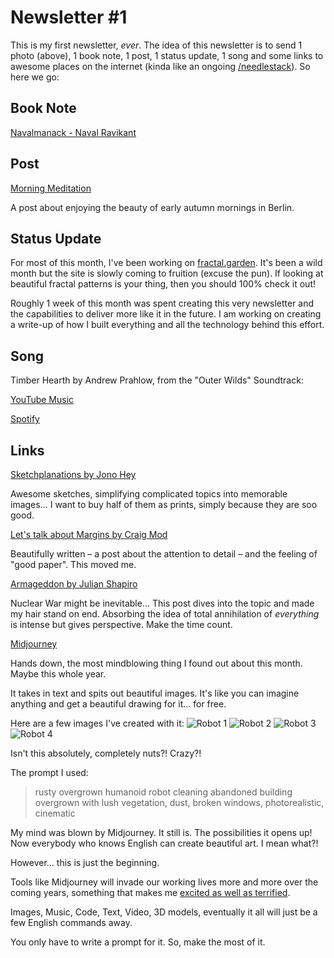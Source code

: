 # Newsletter #1

This is my first newsletter, *ever*. The idea of this newsletter is to send 1 photo (above), 1 book note, 1 post, 1 status update, 1 song and some links to awesome places on the internet (kinda like an ongoing [/needlestack](/needlestack)). So here we go:

## Book Note
[Navalmanack - Naval Ravikant](/booknotes/navalmanack)

## Post
[Morning Meditation](/posts/morning-meditation)

A post about enjoying the beauty of early autumn mornings in Berlin. 

## Status Update
For most of this month, I've been working on [fractal.garden](https://fractal.garden). It's been a wild month but the site is slowly coming to fruition (excuse the pun). If looking at beautiful fractal patterns is your thing, then you should 100% check it out!

Roughly 1 week of this month was spent creating this very newsletter and the capabilities to deliver more like it in the future. I am working on creating a write-up of how I built everything and all the technology behind this effort. 

## Song
Timber Hearth by Andrew Prahlow, from the "Outer Wilds" Soundtrack:
 
[YouTube Music](https://music.youtube.com/watch?v=SPa8bPqQfmo&feature=share)

[Spotify](https://open.spotify.com/track/3BIf974vl0lIEo3EY1XvD1)

## Links
[Sketchplanations by Jono Hey](https://sketchplanations.com/)

Awesome sketches, simplifying complicated topics into memorable images... I want to buy half of them as prints, simply because they are soo good.

[Let's talk about Margins by Craig Mod](https://craigmod.com/essays/lets_talk_about_margins/)

Beautifully written – a post about the attention to detail – and the feeling of "good paper". 
This moved me.

[Armageddon by Julian Shapiro](https://www.julian.com/feature/armageddon)

Nuclear War might be inevitable... This post dives into the topic and made my hair stand on end. Absorbing the idea of total annihilation of _everything_ is intense but gives perspective. Make the time count.

[Midjourney](https://www.midjourney.com/home/)

Hands down, the most mindblowing thing I found out about this month. Maybe this whole year.

It takes in text and spits out beautiful images. It's like you can imagine anything and get a beautiful drawing for it... for free. 

Here are a few images I've created with it:
![Robot 1](/assets/midjourney/robot1.jpg)
![Robot 2](/assets/midjourney/robot2.jpg)
![Robot 3](/assets/midjourney/robot3.jpg)
![Robot 4](/assets/midjourney/robot4.jpg)


Isn't this absolutely, completely nuts?! Crazy?!

The prompt I used:
> rusty overgrown humanoid robot cleaning abandoned building overgrown with lush vegetation, dust, broken windows, photorealistic, cinematic

My mind was blown by Midjourney. It still is. The possibilities it opens up! Now everybody who knows English can create beautiful art. I mean what?!

However... this is just the beginning. 

Tools like Midjourney will invade our working lives more and more over the coming years, something that makes me [excited as well as terrified](/posts/open-ai-codex). 

Images, Music, Code, Text, Video, 3D models, eventually it all will just be a few English commands away.

You only have to write a prompt for it. So, make the most of it. 